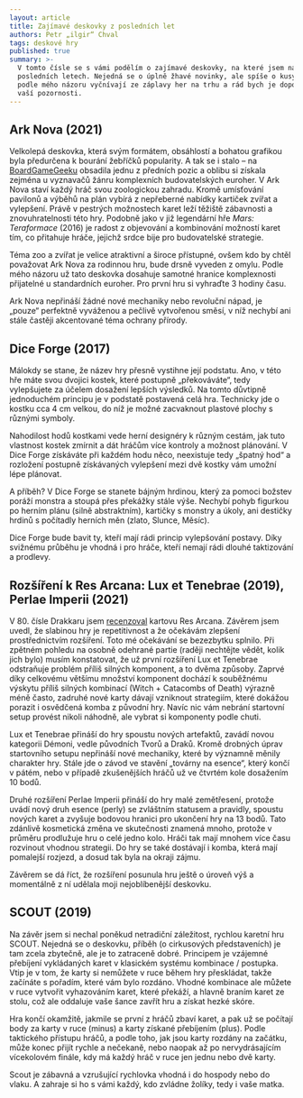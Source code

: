 ```yaml
---
layout: article
title: Zajímavé deskovky z posledních let
authors: Petr „ilgir“ Chval
tags: deskové hry
published: true
summary: >-
  V tomto čísle se s vámi podělím o zajímavé deskovky, na které jsem narazil v
  posledních letech. Nejedná se o úplně žhavé novinky, ale spíše o kusy, které
  podle mého názoru vyčnívají ze záplavy her na trhu a rád bych je doporučil
  vaší pozornosti.
---
```

## Ark Nova (2021)

Velkolepá deskovka, která svým formátem, obsáhlostí a bohatou grafikou byla předurčena k bourání žebříčků popularity. A tak se i stalo – na [BoardGameGeeku](https://boardgamegeek.com/browse/boardgame) obsadila jednu z předních pozic a oblibu si získala zejména u vyznavačů žánru komplexních budovatelských euroher. V Ark Nova staví každý hráč svou zoologickou zahradu. Kromě umísťování pavilonů a výběhů na plán vybírá z nepřeberné nabídky kartiček zvířat a vylepšení. Právě v pestrých možnostech karet leží těžiště zábavnosti a znovuhratelnosti této hry. Podobně jako v již legendární hře _Mars: Teraformace_ (2016) je radost z objevování a kombinování možností karet tím, co přitahuje hráče, jejichž srdce bije pro budovatelské strategie.

Téma zoo a zvířat je velice atraktivní a široce přístupné, ovšem kdo by chtěl považovat Ark Nova za rodinnou hru, bude drsně vyveden z omylu. Podle mého názoru už tato deskovka dosahuje samotné hranice komplexnosti přijatelné u standardních euroher. Pro první hru si vyhraďte 3 hodiny času.

Ark Nova nepřináší žádné nové mechaniky nebo revoluční nápad, je „pouze“ perfektně vyváženou a pečlivě vytvořenou směsí, v níž nechybí ani stále častěji akcentované téma ochrany přírody.

## Dice Forge (2017)

Málokdy se stane, že název hry přesně vystihne její podstatu. Ano, v této hře máte svou dvojici kostek, které postupně „překováváte“, tedy vylepšujete za účelem dosažení lepších výsledků. Na tomto důvtipně jednoduchém principu je v podstatě postavená celá hra. Technicky jde o kostku cca 4 cm velkou, do níž je možné zacvaknout plastové plochy s různými symboly.

Nahodilost hodů kostkami vede herní designéry k různým cestám, jak tuto vlastnost kostek zmírnit a dát hráčům více kontroly a možnost plánování. V Dice Forge získáváte při každém hodu něco, neexistuje tedy „špatný hod“ a rozložení postupně získávaných vylepšení mezi dvě kostky vám umožní lépe plánovat.

A příběh? V Dice Forge se stanete bájným hrdinou, který za pomoci božstev poráží monstra a stoupá přes překážky stále výše. Nechybí pohyb figurkou po herním plánu (silně abstraktním), kartičky s monstry a úkoly, ani destičky hrdinů s počítadly herních měn (zlato, Slunce, Měsíc).

Dice Forge bude bavit ty, kteří mají rádi princip vylepšování postavy. Díky svižnému průběhu je vhodná i pro hráče, kteří nemají rádi dlouhé taktizování a prodlevy.

## Rozšíření k Res Arcana: Lux et Tenebrae (2019), Perlae Imperii (2021)

V 80. čísle Drakkaru jsem [recenzoval](https://drakkar.sk/80/recenze-deskovych-her.html) kartovu Res Arcana. Závěrem jsem uvedl, že slabinou hry je repetitivnost a že očekávám zlepšení prostřednictvím rozšíření. Toto mé očekávání se bezezbytku splnilo. Při zpětném pohledu na osobně odehrané partie (raději nechtějte vědět, kolik jich bylo) musím konstatovat, že už první rozšíření Lux et Tenebrae odstraňuje problém příliš silných komponent, a to dvěma způsoby. Zaprvé díky celkovému většímu množství komponent dochází k souběžnému výskytu příliš silných kombinací (Witch + Catacombs of Death) výrazně méně často, zadruhé nové karty dávají vzniknout strategiím, které dokážou porazit i osvědčená komba z původní hry. Navíc nic vám nebrání startovní setup provést nikoli náhodně, ale vybrat si komponenty podle chuti.

Lux et Tenebrae přináší do hry spoustu nových artefaktů, zavádí novou kategorii Démoni, vedle původních Tvorů a Draků. Kromě drobných úprav startovního setupu nepřináší nové mechaniky, které by významně měnily charakter hry. Stále jde o závod ve stavění „továrny na esence“, který končí v pátém, nebo v případě zkušenějších hráčů už ve čtvrtém kole dosažením 10 bodů.

Druhé rozšíření Perlae Imperii přináší do hry malé zemětřesení, protože uvádí nový druh esence (perly) se zvláštním statusem a pravidly, spoustu nových karet a zvyšuje bodovou hranici pro ukončení hry na 13 bodů. Tato zdánlivě kosmetická změna ve skutečnosti znamená mnoho, protože v průměru prodlužuje hru o celé jedno kolo. Hráči tak mají mnohem více času rozvinout vhodnou strategii. Do hry se také dostávají i komba, která mají pomalejší rozjezd, a dosud tak byla na okraji zájmu.

Závěrem se dá říct, že rozšíření posunula hru ještě o úroveň výš a momentálně z ní udělala moji nejoblíbenější deskovku.

## SCOUT (2019)

Na závěr jsem si nechal poněkud netradiční záležitost, rychlou karetní hru SCOUT. Nejedná se o deskovku, příběh (o cirkusových představeních) je tam zcela zbytečně, ale je to zatraceně dobré. Principem je vzájemné přebíjení vykládaných karet v klasickém systému kombinace / postupka. Vtip je v tom, že karty si nemůžete v ruce během hry přeskládat, takže začínáte s pořadím, které vám bylo rozdáno. Vhodné kombinace ale můžete v ruce vytvořit vyhazováním karet, které překáží, a hlavně braním karet ze stolu, což ale oddaluje vaše šance zavřít hru a získat hezké skóre.

Hra končí okamžitě, jakmile se první z hráčů zbaví karet, a pak už se počítají body za karty v ruce (minus) a karty získané přebíjením (plus). Podle taktického přístupu hráčů, a podle toho, jak jsou karty rozdány na začátku, může konec přijít rychle a nečekaně, nebo naopak až po nervydrásajícím vícekolovém finále, kdy má každý hráč v ruce jen jednu nebo dvě karty.

Scout je zábavná a vzrušující rychlovka vhodná i do hospody nebo do vlaku. A zahraje si ho s vámi každý, kdo zvládne žolíky, tedy i vaše matka.
